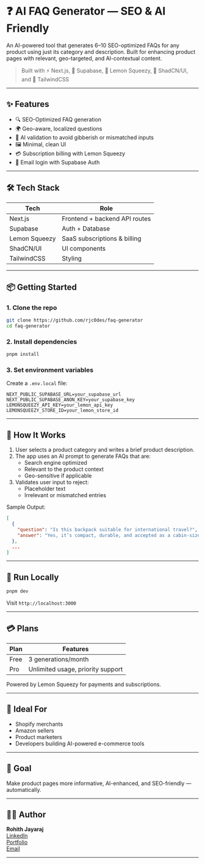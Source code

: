 # ❓ AI FAQ Generator — SEO & AI Friendly

An AI-powered tool that generates 6–10 SEO-optimized FAQs for any product using just its category and description. Built for enhancing product pages with relevant, geo-targeted, and AI-contextual content.

> Built with ⚡️ Next.js, 🔐 Supabase, 💸 Lemon Squeezy, 🎨 ShadCN/UI, and 🧩 TailwindCSS

---

## ✨ Features

-   🔍 SEO-Optimized FAQ generation
-   🌍 Geo-aware, localized questions
-   🤖 AI validation to avoid gibberish or mismatched inputs
-   🖼️ Minimal, clean UI
-   💳 Subscription billing with Lemon Squeezy
-   🔐 Email login with Supabase Auth

---

## 🛠 Tech Stack

| Tech          | Role                          |
| ------------- | ----------------------------- |
| Next.js       | Frontend + backend API routes |
| Supabase      | Auth + Database               |
| Lemon Squeezy | SaaS subscriptions & billing  |
| ShadCN/UI     | UI components                 |
| TailwindCSS   | Styling                       |

---

## 📦 Getting Started

### 1. Clone the repo

```bash
git clone https://github.com/rjc0des/faq-generator
cd faq-generator
```

### 2. Install dependencies

```bash
pnpm install
```

### 3. Set environment variables

Create a `.env.local` file:

```env
NEXT_PUBLIC_SUPABASE_URL=your_supabase_url
NEXT_PUBLIC_SUPABASE_ANON_KEY=your_supabase_key
LEMONSQUEEZY_API_KEY=your_lemon_api_key
LEMONSQUEEZY_STORE_ID=your_lemon_store_id
```

---

## 🧠 How It Works

1. User selects a product category and writes a brief product description.
2. The app uses an AI prompt to generate FAQs that are:
    - Search engine optimized
    - Relevant to the product context
    - Geo-sensitive if applicable
3. Validates user input to reject:
    - Placeholder text
    - Irrelevant or mismatched entries

Sample Output:

```json
[
  {
    "question": "Is this backpack suitable for international travel?",
    "answer": "Yes, it’s compact, durable, and accepted as a cabin-size bag on most airlines."
  },
  ...
]
```

---

## 🧪 Run Locally

```bash
pnpm dev
```

Visit `http://localhost:3000`

---

## 💳 Plans

| Plan | Features                          |
| ---- | --------------------------------- |
| Free | 3 generations/month               |
| Pro  | Unlimited usage, priority support |

Powered by Lemon Squeezy for payments and subscriptions.

---

## 📌 Ideal For

-   Shopify merchants
-   Amazon sellers
-   Product marketers
-   Developers building AI-powered e-commerce tools

---

## 🎯 Goal

Make product pages more informative, AI-enhanced, and SEO-friendly — automatically.

---

## 👨‍💻 Author

**Rohith Jayaraj**  
[LinkedIn](https://linkedin.com/in/rohithjayaraj)  
[Portfolio](https://rohith-jayaraj.vercel.app)  
[Email](mailto:rohithjayaraj90@gmail.com)

---

